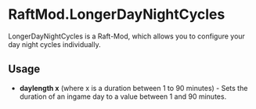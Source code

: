 # RaftMod.LongerDayNightCycles

LongerDayNightCycles is a Raft-Mod, which allows you to configure your day night cycles individually.

## Usage

- **daylength x** (where x is a duration between 1 to 90 minutes) - Sets the duration of an ingame day to a value between 1 and 90 minutes.
